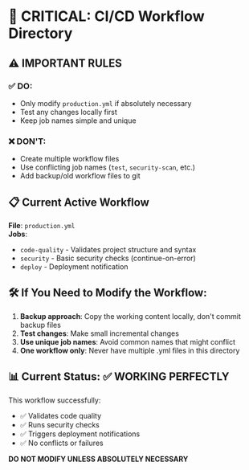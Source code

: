 # 🚨 CRITICAL: CI/CD Workflow Directory

## ⚠️ IMPORTANT RULES

### ✅ DO:
- Only modify `production.yml` if absolutely necessary
- Test any changes locally first
- Keep job names simple and unique

### ❌ DON'T:
- Create multiple workflow files
- Use conflicting job names (`test`, `security-scan`, etc.)
- Add backup/old workflow files to git

## 📋 Current Active Workflow

**File**: `production.yml`  
**Jobs**: 
- `code-quality` - Validates project structure and syntax
- `security` - Basic security checks (continue-on-error)
- `deploy` - Deployment notification

## 🛠️ If You Need to Modify the Workflow:

1. **Backup approach**: Copy the working content locally, don't commit backup files
2. **Test changes**: Make small incremental changes
3. **Use unique job names**: Avoid common names that might conflict
4. **One workflow only**: Never have multiple .yml files in this directory

## 📊 Current Status: ✅ WORKING PERFECTLY

This workflow successfully:
- ✅ Validates code quality
- ✅ Runs security checks  
- ✅ Triggers deployment notifications
- ✅ No conflicts or failures

**DO NOT MODIFY UNLESS ABSOLUTELY NECESSARY**
